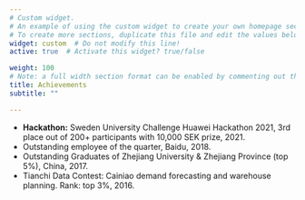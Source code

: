 ```yaml
---
# Custom widget.
# An example of using the custom widget to create your own homepage section.
# To create more sections, duplicate this file and edit the values below as desired.
widget: custom  # Do not modify this line!
active: true  # Activate this widget? true/false

weight: 100
# Note: a full width section format can be enabled by commenting out the `title` and `subtitle` with a `#`.
title: Achievements
subtitle: ""

---
```


- **Hackathon:** Sweden University Challenge Huawei Hackathon 2021, 3rd place out of 200+ participants with 10,000 SEK prize, 2021.
- Outstanding employee of the quarter, Baidu, 2018.
- Outstanding Graduates of Zhejiang University & Zhejiang Province (top 5%), China, 2017.
- Tianchi Data Contest: Cainiao demand forecasting and warehouse planning. Rank: top 3%, 2016.
